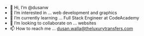 - 👋 Hi, I’m @dusanw
- 👀 I’m interested in ... web development and graphics
- 🌱 I’m currently learning ... Full Stack Engineer at CodeAcademy
- 💞️ I’m looking to collaborate on ... websites
- 📫 How to reach me ... dusan.walla@theluxurytransfers.com

<!---
dusanw/dusanw is a ✨ special ✨ repository because its `README.md` (this file) appears on your GitHub profile.
You can click the Preview link to take a look at your changes.
--->
